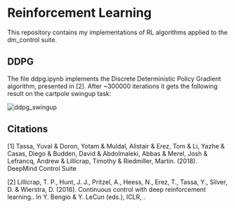 # Reinforcement Learning

This repository contains my implementations of RL algorithms applied to the dm_control suite.

## DDPG

The file ddpg.ipynb implements the Discrete Deterministic Policy Gradient algorithm, presented in [2]. After ~300000 iterations it gets the following result on the cartpole swingup task:

![ddpg_swingup](images/ddpg_swingup.png)


## Citations
[1] Tassa, Yuval & Doron, Yotam & Muldal, Alistair & Erez, Tom & Li, Yazhe & Casas, Diego & Budden, David & Abdolmaleki, Abbas & Merel, Josh & Lefrancq, Andrew & Lillicrap, Timothy & Riedmiller, Martin. (2018). DeepMind Control Suite

[2] Lillicrap, T. P., Hunt, J. J., Pritzel, A., Heess, N., Erez, T., Tassa, Y., Silver, D. & Wierstra, D. (2016). Continuous control with deep reinforcement learning.. In Y. Bengio & Y. LeCun (eds.), ICLR, .

